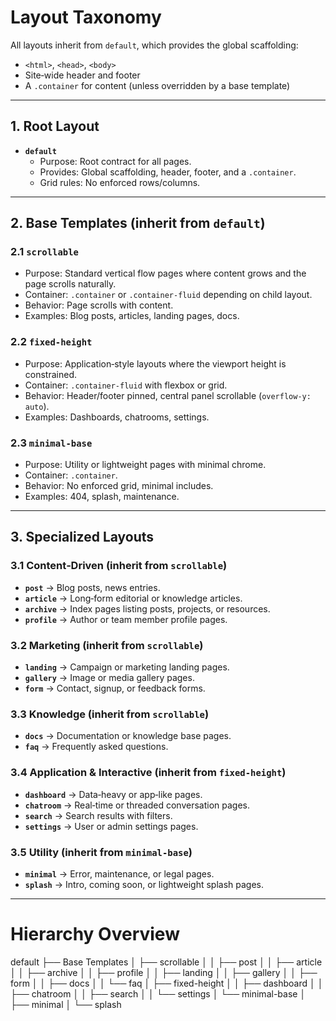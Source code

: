# Layout Taxonomy

All layouts inherit from `default`, which provides the global scaffolding:  
- `<html>`, `<head>`, `<body>`  
- Site‑wide header and footer  
- A `.container` for content (unless overridden by a base template)

---

## 1. Root Layout
- **`default`**
  - Purpose: Root contract for all pages.
  - Provides: Global scaffolding, header, footer, and a `.container`.
  - Grid rules: No enforced rows/columns.

---

## 2. Base Templates (inherit from `default`)

### 2.1 `scrollable`
- Purpose: Standard vertical flow pages where content grows and the page scrolls naturally.
- Container: `.container` or `.container-fluid` depending on child layout.
- Behavior: Page scrolls with content.
- Examples: Blog posts, articles, landing pages, docs.

### 2.2 `fixed-height`
- Purpose: Application‑style layouts where the viewport height is constrained.
- Container: `.container-fluid` with flexbox or grid.
- Behavior: Header/footer pinned, central panel scrollable (`overflow-y: auto`).
- Examples: Dashboards, chatrooms, settings.

### 2.3 `minimal-base`
- Purpose: Utility or lightweight pages with minimal chrome.
- Container: `.container`.
- Behavior: No enforced grid, minimal includes.
- Examples: 404, splash, maintenance.

---

## 3. Specialized Layouts

### 3.1 Content‑Driven (inherit from `scrollable`)
- **`post`** → Blog posts, news entries.  
- **`article`** → Long‑form editorial or knowledge articles.  
- **`archive`** → Index pages listing posts, projects, or resources.  
- **`profile`** → Author or team member profile pages.  

### 3.2 Marketing (inherit from `scrollable`)
- **`landing`** → Campaign or marketing landing pages.  
- **`gallery`** → Image or media gallery pages.  
- **`form`** → Contact, signup, or feedback forms.  

### 3.3 Knowledge (inherit from `scrollable`)
- **`docs`** → Documentation or knowledge base pages.  
- **`faq`** → Frequently asked questions.  

### 3.4 Application & Interactive (inherit from `fixed-height`)
- **`dashboard`** → Data‑heavy or app‑like pages.  
- **`chatroom`** → Real‑time or threaded conversation pages.  
- **`search`** → Search results with filters.  
- **`settings`** → User or admin settings pages.  

### 3.5 Utility (inherit from `minimal-base`)
- **`minimal`** → Error, maintenance, or legal pages.  
- **`splash`** → Intro, coming soon, or lightweight splash pages.  

---

# Hierarchy Overview

default
├── Base Templates
│   ├── scrollable
│   │   ├── post
│   │   ├── article
│   │   ├── archive
│   │   ├── profile
│   │   ├── landing
│   │   ├── gallery
│   │   ├── form
│   │   ├── docs
│   │   └── faq
│   ├── fixed-height
│   │   ├── dashboard
│   │   ├── chatroom
│   │   ├── search
│   │   └── settings
│   └── minimal-base
│       ├── minimal
│       └── splash